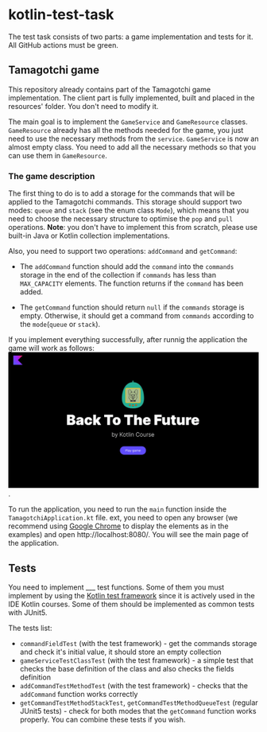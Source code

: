 # kotlin-test-task

The test task consists of two parts: a game implementation and tests for it.
All GitHub actions must be green.

## Tamagotchi game

This repository already contains part of the Tamagotchi game implementation. 
The client part is fully implemented, built and placed in the resources' folder. 
You don't need to modify it.

The main goal is to implement the `GameService` and `GameResource` classes. 
`GameResource` already has all the methods needed for the game, 
you just need to use the necessary methods from the `service`. 
`GameService` is now an almost empty class. 
You need to add all the necessary methods so that you can use them in `GameResource`.

### The game description

The first thing to do is to add a storage for the commands that will be applied to the Tamagotchi commands. 
This storage should support two modes: `queue` and `stack` (see the enum class `Mode`), 
which means that you need to choose the necessary structure to optimise the `pop` and `pull` operations.
**Note**: you don't have to implement this from scratch, please use built-in Java or Kotlin collection implementations.

Also, you need to support two operations: `addCommand` and `getCommand`:

- The `addCommand` function should add the `command` into the `commands`  storage in the end of the collection 
if `commands` has less than `MAX_CAPACITY` elements. The function returns if the `command` has been added.

- The `getCommand` function should return `null` if the `commands` storage is empty.
Otherwise, it should get a command from `commands` according to the `mode`(`queue` or `stack`).

If you implement everything successfully, after runnig the application the game will work as follows:
![Final application](./img/ready.gif).

To run the application, you need to run the `main` function inside
the `TamagotchiApplication.kt` file. ext, you need to open any browser (we recommend using [Google Chrome](https://www.google.com/chrome/) to display the elements as in the examples)
and open http://localhost:8080/. You will see the main page of the application.

## Tests

You need to implement ___ test functions. 
Some of them you must implement by using the [Kotlin test framework](https://github.com/jetbrains-academy/kotlin-test-framework) 
since it is actively used in the IDE Kotlin courses. Some of them should be implemented as common tests with JUnit5.

The tests list:

- `commandFieldTest` (with the test framework) - get the commands storage and check it's initial value, it should store an empty collection
- `gameServiceTestClassTest` (with the test framework) - a simple test that checks the base definition of the class and also checks the fields definition
- `addCommandTestMethodTest` (with the test framework) - checks that the `addCommand` function works correctly
- `getCommandTestMethodStackTest`, `getCommandTestMethodQueueTest` (regular JUnit5 tests) - check for both modes that the `getCommand` function works properly. 
You can combine these tests if you wish.

